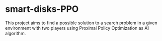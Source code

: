 # smart-disks-PPO
This project aims to find a possible solution to a search problem in a given environment with two players using Proximal Policy Optimization as AI algorithm. 
